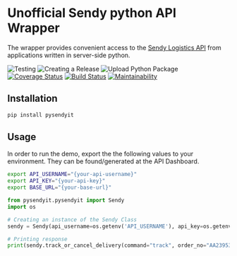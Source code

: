 # Unofficial Sendy python API Wrapper
The wrapper provides convenient access to the [Sendy Logistics API](https://www.sendyit.com/) from applications written in server-side python.

![Testing](https://github.com/0x6f736f646f/sendyit-python/workflows/Testing/badge.svg)
![Creating a Release](https://github.com/0x6f736f646f/sendyit-python/workflows/Creating%20a%20Release/badge.svg)
![Upload Python Package](https://github.com/0x6f736f646f/sendyit-python/workflows/Upload%20Python%20Package/badge.svg)
[![Coverage Status](https://coveralls.io/repos/github/0x6f736f646f/sendyit-python/badge.svg?branch=master)](https://coveralls.io/github/0x6f736f646f/sendyit-python?branch=master)
[![Build Status](https://travis-ci.com/0x6f736f646f/sendyit-python.svg?branch=master)](https://travis-ci.com/0x6f736f646f/sendyit-python)
[![Maintainability](https://api.codeclimate.com/v1/badges/6c6702b7007a11eb203f/maintainability)](https://codeclimate.com/github/0x6f736f646f/sendyit-python/maintainability)

## Installation
```sh
pip install pysendyit
```

## Usage
In order to run the demo, export the the following values to your environment. They can be found/generated at the API Dashboard.
```bash
export API_USERNAME="{your-api-username}"
export API_KEY="{your-api-key}"
export BASE_URL="{your-base-url}"
```

```python
from pysendyit.pysendyit import Sendy
import os

# Creating an instance of the Sendy Class
sendy = Sendy(api_username=os.getenv('API_USERNAME'), api_key=os.getenv('API_KEY'), base_url=os.getenv('BASE_URL'))

# Printing response
print(sendy.track_or_cancel_delivery(command="track", order_no="AA2395374", request_token_id="request_token_id"))

```
